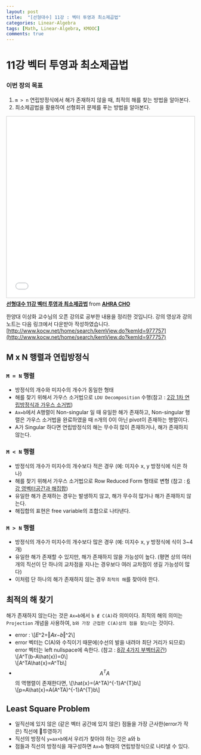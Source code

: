 ```yaml
---
layout: post
title:  "[선형대수] 11강 : 벡터 투영과 최소제곱법"
categories: Linear-Algebra
tags: [Math, Linear-Algebra, KMOOC]
comments: true
---
```



# 11강 벡터 투영과 최소제곱법
### 이번 장의 목표
1. `m > n` 연립방정식에서 해가 존재하지 않을 때, 최적의 해를 찾는 방법을 알아본다.  
2. 최소제곱법을 활용하여 선형회귀 문제를 푸는 방법을 알아본다.  
  

<iframe src="//www.slideshare.net/slideshow/embed_code/key/hfoZcWBoosa8YA" width="595" height="485" frameborder="0" marginwidth="0" marginheight="0" scrolling="no" style="border:1px solid #CCC; border-width:1px; margin-bottom:5px; max-width: 100%;" allowfullscreen> </iframe> <div style="margin-bottom:5px"> <strong> <a href="//www.slideshare.net/ahra-cho/11-111070980" title="선형대수 11강 벡터 투영과 최소제곱법" target="_blank">선형대수 11강 벡터 투영과 최소제곱법</a> </strong> from <strong><a href="https://www.slideshare.net/ahra-cho" target="_blank">AHRA CHO</a></strong> </div>    
  
  

한양대 이상화 교수님의 오픈 강의로 공부한 내용을 정리한 것입니다. 강의 영상과 강의 노트는 다음 링크에서 다운받아 작성하였습니다.  
[http://www.kocw.net/home/search/kemView.do?kemId=977757](http://www.kocw.net/home/search/kemView.do?kemId=977757)   

## M x N 행렬과 연립방정식
### `M = N` 행렬 
- 방정식의 개수와 미지수의 개수가 동일한 형태  
- 해를 찾기 위해서 가우스 소거법으로 `LDU Decomposition` 수행(참고 : [2강 1차 연립방정식과 가우스 소거법](https://ahracho.github.io/posts/math_stat/linear_algebra/2018-06-26-2_gaussian-elimination/))   
- `Ax=b`에서 A행렬이 Non-singular 일 때 유일한 해가 존재하고, Non-singular 행렬은 가우스 소거법을 완료하였을 때 n개의 0이 아닌 pivot이 존재하는 행렬이다.  
- A가 Singular 하다면 연립방정식의 해는 무수히 많이 존재하거나, 해가 존재하지 않는다.  

### `M < N` 행렬
- 방정식의 개수가 미지수의 개수보다 적은 경우 (예: 미지수 x, y 방정식에 식은 하나)
- 해를 찾기 위해서 가우스 소거법으로 Row Reduced Form 형태로 변형 (참고 : [6강 영벡터공간과 해집합](https://ahracho.github.io/posts/math_stat/linear_algebra/2018-07-25-6_null_space/))  
- 유일한 해가 존재하는 경우는 발생하지 않고, 해가 무수히 많거나 해가 존재하지 않는다.  
- 해집합의 표현은 free variable의 조합으로 나타낸다.  

### `M > N` 행렬
- 방정식의 개수가 미지수의 개수보다 많은 경우 (예: 미지수 x, y 방정식에 식이 3~4개)
- 유일한 해가 존재할 수 있지만, 해가 존재하지 않을 가능성이 높다. (평면 상의 여러 개의 직선이 단 하나의 교차점을 지나는 경우보다 여러 교차점이 생길 가능성이 많다)  
- 이처럼 단 하나의 해가 존재하지 않는 경우 `최적의 해`를 찾아야 한다.   


## 최적의 해 찾기
해가 존재하지 않는다는 것은 `Ax=b`에서 `b ∉ C(A)`라 의미이다. 최적의 해의 의미는 `Projection` 개념을 사용하여, `b와 가장 근접한 C(A)상의 점을 찾는다`는 것이다.  
- error : \\[𝐸^2=‖𝐴𝑥−𝑏‖^2\\]
- error 벡터는 C(A)와 수직이기 때문에(수선의 발을 내려야 최단 거리가 되므로) error 벡터는 left nullspace에 속한다. (참고 : [8강 4가지 부벡터공간](https://ahracho.github.io/posts/math_stat/linear_algebra/2018-07-26-7_linear_independent/))  
\\[A^T(b-A\hat{x})=0\\]  
\\[A^TA\hat{x}=A^Tb\\]  
- $$A^TA$$의 역행렬이 존재한다면,
\\[\hat{x}=(A^TA)^{-1}A^{T}b\\]   
\\[p=A\hat{x}=A(A^TA)^{-1}A^{T}b\\]   


## Least Square Problem
- 일직선에 있지 않은 (같은 벡터 공간에 있지 않은) 점들을 가장 근사한(error가 작은) 직선에 투영하기  
- 직선의 방정식 `y=ax+b`에서 우리가 찾아야 하는 것은 a와 b
- 점들과 직선의 방정식을 재구성하면 `Ax=b` 형태의 연립방정식으로 나타낼 수 있다.
